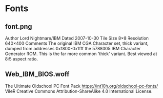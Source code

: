 Fonts
=====

font.png
--------

Author      Lord Nightmare/IBM
Dated       2007-10-30
Tile Size   8×8
Resolution  640×400
Comments    The original IBM CGA Character set, thick variant, dumped from
            addresses 0x1800-0x1fff the 5788005 IBM Character Generator ROM.
            This is the far more common 'thick' variant. Best viewed at 8:5
            aspect ratio.

Web_IBM_BIOS.woff
-----------------

The Ultimate Oldschool PC Font Pack
https://int10h.org/oldschool-pc-fonts/
VileR
Creative Commons Attribution-ShareAlike 4.0 International License.

